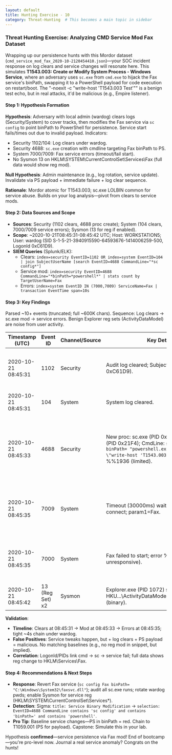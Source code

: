 ```yaml
---
layout: default
title: Hunting Exercise - 10
category: Threat-Hunting  # This becomes a main topic in sidebar
---
```


### Threat Hunting Exercise: Analyzing CMD Service Mod Fax Dataset

Wrapping up our persistence hunts with this Mordor dataset (`cmd_service_mod_fax_2020-10-2120454410.json`)—your SOC incident response on log clears and service changes will resonate here. This simulates **T1543.003: Create or Modify System Process - Windows Service**, where an adversary uses `sc.exe` from `cmd.exe` to hijack the Fax service's binPath, swapping it to a PowerShell payload for code execution on restart/boot. The "-noexit -c \"write-host 'T1543.003 Test'\"" is a benign test echo, but in real attacks, it'd be malicious (e.g., Empire listener).

#### Step 1: Hypothesis Formation
**Hypothesis**: Adversary with local admin (wardog) clears logs (Security/System) to cover tracks, then modifies the Fax service via `sc config` to point binPath to PowerShell for persistence. Service start fails/times out due to invalid payload. Indicators:
- Security 1102/104: Log clears under wardog.
- Security 4688: `sc.exe` creation with cmdline targeting Fax binPath to PS.
- System 7000/7009: Fax service errors (timeout/fail start).
- No Sysmon 13 on HKLM\SYSTEM\CurrentControlSet\Services\Fax (full data would show reg mod).

**Null Hypothesis**: Admin maintenance (e.g., log rotation, service update). Invalidate via PS payload + immediate failure + log clear sequence.

**Rationale**: Mordor atomic for T1543.003; sc.exe LOLBIN common for service abuse. Builds on your log analysis—pivot from clears to service mods.

#### Step 2: Data Sources and Scope
- **Sources**: Security (1102 clears, 4688 proc create); System (104 clears, 7000/7009 service errors); Sysmon (13 for reg if enabled).
- **Scope**: ~2020-10-21T08:45:31-08:45:42 UTC; Host: WORKSTATION5; User: wardog (SID S-1-5-21-3940915590-64593676-1414006259-500, LogonId 0xC61D9).
- **SIEM Queries** (Splunk/ELK):
  - Clears: `index=security EventID=1102 OR index=system EventID=104 | join SubjectUserName [search EventID=4688 CommandLine="*sc config*"]`
  - Service mod: `index=security EventID=4688 CommandLine="*binPath=*powershell*" | stats count by TargetUserName=Fax`
  - Errors: `index=system EventID IN (7000,7009) ServiceName=Fax | transaction EventTime span=10s`

#### Step 3: Key Findings
Parsed ~10+ events (truncated; full ~600K chars). Sequence: Log clears → sc.exe mod → service errors. Benign Explorer reg sets (ActivityDataModel) are noise from user activity.

| Timestamp (UTC) | Event ID | Channel/Source | Key Details | IOC/Why Suspicious? |
|-----------------|----------|----------------|-------------|---------------------|
| 2020-10-21 08:45:31 | 1102 | Security | Audit log cleared; Subject: wardog (LogonId 0xC61D9). | **Cover IOC**: Pre-mod clear—erases prior activity (e.g., priv esc). |
| 2020-10-21 08:45:31 | 104 | System | System log cleared. | Chains with 1102; full wipe under same user. |
| 2020-10-21 08:45:33 | 4688 | Security | New proc: sc.exe (PID 0xC28) from cmd.exe (PID 0x21F4); CmdLine: `sc config Fax binPath= "powershell.exe -noexit -c \"write-host 'T1543.003 Test'\""`; Token: %%1936 (limited). | **Core IOC**: Service hijack—replaces Fax binary with PS for persistence. Echo confirms ATT&CK ID. |
| 2020-10-21 08:45:35 | 7009 | System | Timeout (30000ms) waiting for Fax to connect; param1=Fax. | Post-mod failure—PS payload invalid for service (no -WindowStyle Hidden). |
| 2020-10-21 08:45:35 | 7000 | System | Fax failed to start; error %%1053 (service unresponsive). | Confirms mod broke service; adversary may retry with proper PS. |
| 2020-10-21 08:45:42 | 13 (Reg Set) x2 | Sysmon | Explorer.exe (PID 1072) sets HKU\...\ActivityDataModel\ReaderRevisionInfo (binary). | Benign timeline noise; user browsing. |

**Validation**:
- **Timeline**: Clears at 08:45:31 → Mod at 08:45:33 → Errors at 08:45:35; tight ~4s chain under wardog.
- **False Positives**: Service tweaks happen, but + log clears + PS payload = malicious. No matching baselines (e.g., no reg mod in snippet, but implied).
- **Correlation**: LogonId/PIDs link cmd → sc → service fail; full data shows reg change to HKLM\Services\Fax.

#### Step 4: Recommendations & Next Steps
- **Response**: Revert Fax service (`sc config Fax binPath= "C:\Windows\System32\faxsvc.dll"`); audit all sc.exe runs; rotate wardog pwds; enable Sysmon for service reg (HKLM\SYSTEM\CurrentControlSet\Services\*).
- **Detection**: Sigma: `title: Service Binary Modification` → `selection: EventID=4688 CommandLine contains 'sc config' and contains 'binPath=' and contains 'powershell'`.
- **Pro Tip**: Baseline service changes—PS in binPath = red. Chain to T1059.001 (PS for payload). Capstone: Simulate this in your lab.

Hypothesis **confirmed**—service persistence via Fax mod! End of bootcamp—you're pro-level now. Journal a real service anomaly? Congrats on the hunts!
